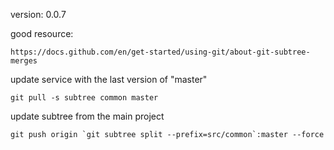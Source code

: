version: 0.0.7

good resource:

```https://docs.github.com/en/get-started/using-git/about-git-subtree-merges```

update service with the last version of "master"

```git pull -s subtree common master```

update subtree from the main project

```git push origin `git subtree split --prefix=src/common`:master --force```

